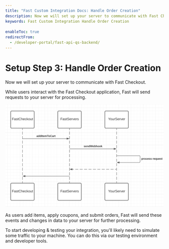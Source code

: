 ```yaml
---
title: "Fast Custom Integration Docs: Handle Order Creation"
description: Now we will set up your server to communicate with Fast Checkout.While users interact with the Fast Checkout application, Fast will send requests to your server for processing.
keywords: Fast Custom Integration Handle Order Creation

enableToc: true
redirectFrom:
  - /developer-portal/fast-api-qs-backend/
---
```


# Setup Step 3: Handle Order Creation

Now we will set up your server to communicate with Fast Checkout.

While users interact with the Fast Checkout application, Fast will send requests to your server for processing.

![Handle order creation in the backend](images/handle-order-creation.png)

As users add items, apply coupons, and submit orders, Fast will send these events and changes in data to your server for further processing.

To start developing & testing your integration, you'll likely need to simulate some traffic to your machine. You can do this via our testing environment and developer tools.
